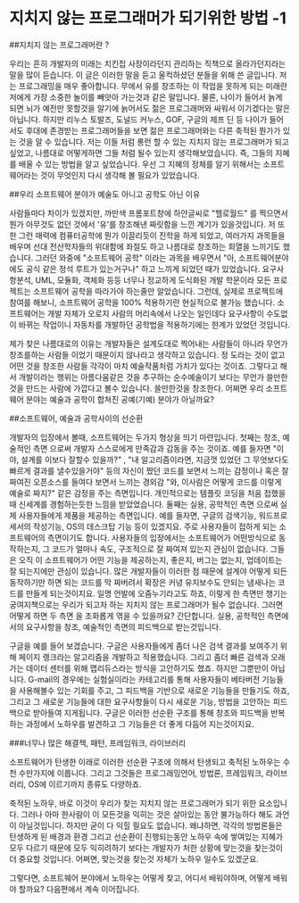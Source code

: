 ﻿지치지 않는 프로그래머가 되기위한 방법 -1
========================

##지치지 않는 프로그래머란 ?

우리는 흔히 개발자의 미래는 치킨집 사장이라던지 관리하는 직책으로 올라가던지라는 말을 많이 듣습니다. 이 글은 이러한 말을 듣고 울컥하셨던 분들을 위해 쓴 글입니다. 저는 프로그래밍을 매우 좋아합니다. 무에서 유를 창조하는 이 작업을 못하게 되는 미래란 저에게 가장 소중한 놀이를 빼앗아 가는것과 같은 말입니다. 물론, 나이가 들어서 늙게 되면 뇌가 예전만 못할것을 알기에 늙어서도 젊은 프로그래머와 싸워서 이기겠다는 말은 아닙니다. 하지만 리누스 토발즈, 도널드 커누스, GOF, 구글의 제프 딘 등 나이가 들어서도 후대에 존경받는 프로그래머들을 보면 젊은 프로그래머와는 다른 축적된 뭔가가 있는 것을 알 수 있습니다. 저는 이들 처럼 롱런 할 수 있는 지치지 않는 프로그래머가 되고 싶었고, 나름대로 어떻게하면 그들 처럼 될수 있는지 생각해보았습니다. 즉, 그들의 지혜를 배울 수 있는 방법을 알고 싶었습니다. 우선 그 지혜의 정체를 알기 위해서는 소프트웨어라는 것이 무엇인지 다시 생각해 볼 필요가 있었습니다.

##우리 소프트웨어 분야가 예술도 아니고 공학도 아닌 이유


   사람들마다 차이가 있겠지만, 까만색 프롬포트창에 하얀글씨로 "헬로월드" 를 찍으면서 뭔가 아무것도 없던 것에서 '유'를 창조해낸 짜릿함을 느낀 계기가 있을것입니다. 저 또한 그런 매력에 컴퓨터공학에 뭔가 이끌리듯이 진학을 하게 되었고, 여러가지 과목들을 배우며 선대 전산학자들의 위대함에 좌절도 하고 나름대로 창조하는 희열을 느끼기도 했습니다. 그러던 와중에 "소프트웨어 공학" 이라는 과목을 배우면서 "아, 소프트웨어분야에도 공식 같은 정석 루트가 있는거구나" 하고 느끼게 되었던 때가 있었습니다. 요구사항분석, UML, 모듈화, 객체화 등등 너무나 정교하게 도식화된 개발 학문이라 모든 프로젝트는 소프트웨어 공학을 따라가야 하는줄만 알았습니다. 그런데, 실제로 프로젝트에 참여를 해보니, 소프트웨어 공학을 100% 적용하기란 현실적으로 불가능 했습니다. 소프트웨어는 개발 자체가 오로지 사람의 머리속에서 나오는 일인데다 요구사항이 수도없이 바뀌는 작업이니 자동차를 개발하던 공학법을 적용하기에는 한계가 있었던 것입니다. 

  제가 찾은 나름대로의 이유는 개발자들은 설계도대로 찍어내는 사람들이 아니라 무언가 창조를하는 사람들 이었기 때문이지 않나라고 생각하고 있습니다. 정 도라는 것이 없고 어떤 것을 창조한 사람들 각각이 마치 예술작품처럼 가치가 있다는 것이죠. 그렇다고 해서 개발이라는 행위는 아름다움같은 것을 추구하는 순수예술이기 보다는 무언가 쓸만한 것을 만드는 사람에 가깝다고 볼수 있습니다. 쓸만한것을 창조한다. 어쩌면 우리 소프트웨어 분야는 예술과 공학이 합쳐진 공예(기예) 분야가 아닐까요?





##소프트웨어, 예술과 공학사이의 선순환

  개발자의 입장에서 볼때, 소프트웨어는 두가지 형상을 띄기 마련입니다. 첫째는 창조, 예술적인 측면 으로써 개발자 스스로에게 만족감과 감동을 주는 것이죠. 예를 들자면 "이야, 설계를 이보다 잘할수 있을까?" , "내 알고리즘이라면, 지금껏 있었던 그 무엇보다도 빠르게 결과를 낼수있을거야" 등의 자신이 짰던 코드를 보면서 느끼는 감정이나 혹은 잘 짜여진 오픈소스를 들여다 보면서 느끼는 경외감  "와, 이사람은 어떻게 코드를 이렇게 예술로 짜지?" 같은 감정을 주는 측면입니다. 개인적으로는 템플릿 코딩을 처음 접했을 때 신세계를 경험하는듯한 느낌을 받았었습니다. 둘째는 실용, 공학적인 측면 으로써 실제 사용자들에게 제품을 제공하는 측면입니다. 예를 들자면, 구글의 검색기능, 워드프로세서의 작성기능, OS의 데스크탑 기능 등이 있겠지요. 주로 사용자들이 접하게 되는 소프트웨어의 측면이기도 합니다. 사용자들의 입장에서는 소프트웨어가 어떤방식으로 동작하는지, 그 코드가 얼마나 속도, 구조적으로 잘 짜여져 있는지 관심이 없습니다. 그들은 오직 이 소프트웨어가 어떤 기능을 제공하는지, 좋은지, 버그는 없는지, 업데이트는 잘 되는지에만 관심이 있습니다. 많은 개발자들이 이러한 점 때문에 설계야 어떻게 되든 동작하기만 하면 되는 코드를 막 짜버려서 확장은 커녕 유지보수도 안되는 냄새나는 코드를 만들게 되는것이지요. 일명 언발에 오줌누기라고도 하죠, 이렇게 한 측면만 챙기는 궁여지책으로는 우리가 되고자 하는 지치지 않는 프로그래머가 될수 없습니다. 그러면 어떻게 하면 두 측면 을 조화롭게 엮을 수 있을까요? 간단합니다. 실용, 공학적인 측면에서의 요구사항을 창조, 예술적인 측면의 피드백으로 받는것입니다.

 구글을 예를 들어 보겠습니다. 구글은 사용자들에게 좀더 나은 검색 결과를 보여주기 위해 페이지 랭크라는 알고리즘을 개발하고 적용했습니다. 그리고 좀더 빠른 검색과 오래가는 데이터 센터를 위해 맵리듀스라는 방식을 고안하기도 했죠. 하지만 그뿐만이 아닙니다. G-mail의 경우에는 실험실이라는 카테고리를 통해 사용자들이 베타버전 기능들을 사용해볼수 있는 기회를 주고, 그 피드백을 기반으로 새로운 기능들을 만들기도 하죠, 그리고 그 새로운 기능들에 대한 요구사항들이 다시 새로운 기능, 방법을 고안하는 피드백으로 받아들여 지게됩니다. 구글은 이러한 선순환 구조를 통해 창조와 피드백을 반복하는 과정에서 노하우를 발견하고 그 기능들은 더 좋게 다듬어 지는것이지요. 

###너무나 많은 해결책, 패턴, 프레임워크, 라이브러리

  소프트웨어가 탄생한 이래로 이러한 선순환 구조에 의해서 탄생되고 축적된 노하우는 수천 수만가지에 이릅니다. 그리고 그것들은 프로그래밍언어, 방법론, 프레임워크, 라이브러리, OS에 이르기까지 종류도 다양하죠. 
  
  축적된 노하우, 바로 이것이 우리가 찾는 지치지 않는 프로그래머가 되기 위한 요소입니다. 그러나 아마 한사람이 이 모든것을 익히는 것은 살아있는 동안 불가능하다 해도 과언이 아닐것입니다. 하지만 굳이 다 익힐 필요도 없습니다. 왜냐하면, 각각의 방법론들은 탄생하게 된 배경과 환경 그리고 선순환이 진행되는동안 노하우 속에 쌓여있는 지혜가 모두 다르기 때문에 모두 익히려하기 보다는 개발자가 처한 상황에 맞는것을 찾는것이 더 중요할 것입니다. 어쩌면, 맞는것을 찾는것 자체가 노하우 일수도 있겠군요.


그렇다면, 소프트웨어 분야에서 노하우는 어떻게 찾고, 어디서 배워야하며, 어떻게 배워야 할까요?
다음편에서 계속 이어집니다. 

